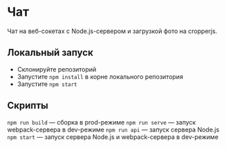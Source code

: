 # Чат

Чат на веб-сокетах с Node.js-сервером и загрузкой фото на cropperjs.

## Локальный запуск

- Склонируйте репозиторий
- Запустите `npm install` в корне локального репозитория
- Запустите `npm start`

## Скрипты

`npm run build` — сборка в prod-режиме
`npm run serve` — запуск webpack-сервера в dev-режиме
`npm run api` — запуск сервера Node.js
`npm start` — запуск сервера Node.js и webpack-сервера в dev-режиме
